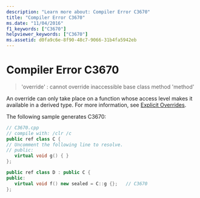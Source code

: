 ```yaml
---
description: "Learn more about: Compiler Error C3670"
title: "Compiler Error C3670"
ms.date: "11/04/2016"
f1_keywords: ["C3670"]
helpviewer_keywords: ["C3670"]
ms.assetid: d0fa9c6e-8f90-48c7-9066-31b4fa5942eb
---
```

# Compiler Error C3670

> 'override' : cannot override inaccessible base class method 'method'

An override can only take place on a function whose access level makes it available in a derived type. For more information, see [Explicit Overrides](../../extensions/explicit-overrides-cpp-component-extensions.md).

The following sample generates C3670:

```cpp
// C3670.cpp
// compile with: /clr /c
public ref class C {
// Uncomment the following line to resolve.
// public:
   virtual void g() { }
};

public ref class D : public C {
public:
   virtual void f() new sealed = C::g {};   // C3670
};
```
